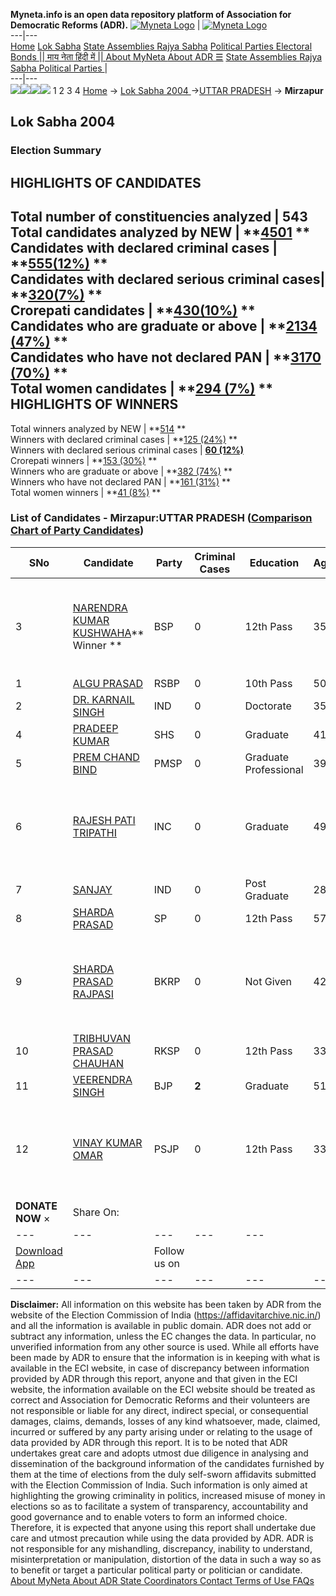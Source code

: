 **Myneta.info is an open data repository platform of Association for Democratic Reforms (ADR).**
[![Myneta Logo](https://www.myneta.info/lib/img/myneta-logo.png)](https://www.myneta.info/) | [![Myneta Logo](https://www.myneta.info/lib/img/adr-logo.png)](https://adrindia.org)  
---|---  
[Home](https://www.myneta.info/) [Lok Sabha](https://www.myneta.info/#ls "Lok Sabha") [ State Assemblies ](https://www.myneta.info/#sa "State Assemblies") [Rajya Sabha](https://www.myneta.info/#rs "Rajya Sabha") [Political Parties ](https://www.myneta.info/party "Political Parties") [ Electoral Bonds ](https://www.myneta.info/electoral_bonds "Electoral Bonds") [ || माय नेता हिंदी में || ](https://translate.google.co.in/translate?prev=hp&hl=en&js=y&u=www.myneta.info&sl=en&tl=hi&history_state0=) [ About MyNeta ](https://adrindia.org/content/about-myneta) [ About ADR ](https://adrindia.org/about-adr/who-we-are) [☰](javascript:void\(0\))
[ State Assemblies ](https://www.myneta.info/#sa "State Assemblies") [ Rajya Sabha ](https://www.myneta.info/#rs "Rajya Sabha") [ Political Parties ](https://www.myneta.info/party "Political Parties")
|   
---|---  
![](https://www.myneta.info/lib/img/banner/banner-1.png)![](https://www.myneta.info/lib/img/banner/banner-2.png)![](https://www.myneta.info/lib/img/banner/banner-3.png)![](https://www.myneta.info/lib/img/banner/banner-4.png)
1  2  3  4 
[Home](https://www.myneta.info/) → [Lok Sabha 2004 ](https://www.myneta.info/loksabha2004/)→[UTTAR PRADESH](https://www.myneta.info/loksabha2004/index.php?action=show_constituencies&state_id=24) → **Mirzapur**
### 
## Lok Sabha 2004 
###  Election Summary 
HIGHLIGHTS OF CANDIDATES  
---  
Total number of constituencies analyzed |  543   
Total candidates analyzed by NEW | **[4501](https://www.myneta.info/loksabha2004/index.php?action=summary&subAction=candidates_analyzed&sort=candidate#summary) **  
Candidates with declared criminal cases | **[555(12%)](https://www.myneta.info/loksabha2004/index.php?action=summary&subAction=crime&sort=candidate#summary) **  
Candidates with declared serious criminal cases| **[320(7%)](https://www.myneta.info/loksabha2004/index.php?action=summary&subAction=serious_crime&sort=candidate#summary) **  
Crorepati candidates | **[430(10%)](https://www.myneta.info/loksabha2004/index.php?action=summary&subAction=crorepati&sort=candidate#summary) **  
Candidates who are graduate or above | **[2134 (47%)](https://www.myneta.info/loksabha2004/index.php?action=summary&subAction=education&sort=candidate#summary) **  
Candidates who have not declared PAN | **[3170 (70%)](https://www.myneta.info/loksabha2004/index.php?action=summary&subAction=without_pan&sort=candidate#summary) **  
Total women candidates | **[294 (7%)](https://www.myneta.info/loksabha2004/index.php?action=summary&subAction=women_candidate&sort=candidate#summary) **  
HIGHLIGHTS OF WINNERS  
---  
Total winners analyzed by NEW | **[514](https://www.myneta.info/loksabha2004/index.php?action=summary&subAction=winner_analyzed&sort=candidate#summary) **  
Winners with declared criminal cases | **[125 (24%)](https://www.myneta.info/loksabha2004/index.php?action=summary&subAction=winner_crime&sort=candidate#summary) **  
Winners with declared serious criminal cases | **[60 (12%)](https://www.myneta.info/loksabha2004/index.php?action=summary&subAction=winner_serious_crime&sort=candidate#summary)**  
Crorepati winners | **[153 (30%)](https://www.myneta.info/loksabha2004/index.php?action=summary&subAction=winner_crorepati&sort=candidate#summary) **  
Winners who are graduate or above | **[382 (74%)](https://www.myneta.info/loksabha2004/index.php?action=summary&subAction=winner_education&sort=candidate#summary) **  
Winners who have not declared PAN | **[161 (31%)](https://www.myneta.info/loksabha2004/index.php?action=summary&subAction=winner_without_pan&sort=candidate#summary) **  
Total women winners | **[41 (8%)](https://www.myneta.info/loksabha2004/index.php?action=summary&subAction=winner_women&sort=candidate#summary) **  
### List of Candidates - Mirzapur:UTTAR PRADESH ([Comparison Chart of Party Candidates](https://www.myneta.info/loksabha2004/comparisonchart.php?constituency_id=466))
SNo | Candidate| Party| Criminal Cases| Education| Age| Total Assets| Liabilities  
---|---|---|---|---|---|---|---  
3  | [NARENDRA KUMAR KUSHWAHA](https://www.myneta.info/loksabha2004/candidate.php?candidate_id=4692)** Winner ** | BSP | 0 | 12th Pass| 35 | ![](https://myneta.info/image_v2.php?myneta_folder=loksabha2004&candidate_id=4692&col=ta) | ![](https://myneta.info/image_v2.php?myneta_folder=loksabha2004&candidate_id=4692&col=lia)  
1  | [ALGU PRASAD](https://www.myneta.info/loksabha2004/candidate.php?candidate_id=4703) | RSBP | 0 | 10th Pass| 50 | Rs 60,000 ~ 60 Thou+ | Rs 0 ~   
2  | [DR. KARNAIL SINGH](https://www.myneta.info/loksabha2004/candidate.php?candidate_id=4700) | IND | 0 | Doctorate| 35 | Rs 25,000 ~ 25 Thou+ | Rs 0 ~   
4  | [PRADEEP KUMAR](https://www.myneta.info/loksabha2004/candidate.php?candidate_id=4704) | SHS | 0 | Graduate| 41 | Rs 6,88,000 ~ 6 Lacs+ | Rs 0 ~   
5  | [PREM CHAND BIND](https://www.myneta.info/loksabha2004/candidate.php?candidate_id=4696) | PMSP | 0 | Graduate Professional| 39 | Nil | Rs 9,000 ~ 9 Thou+  
6  | [RAJESH PATI TRIPATHI](https://www.myneta.info/loksabha2004/candidate.php?candidate_id=4695) | INC | 0 | Graduate| 49 | ![](https://myneta.info/image_v2.php?myneta_folder=loksabha2004&candidate_id=4695&col=ta) | ![](https://myneta.info/image_v2.php?myneta_folder=loksabha2004&candidate_id=4695&col=lia)  
7  | [SANJAY](https://www.myneta.info/loksabha2004/candidate.php?candidate_id=4698) | IND | 0 | Post Graduate| 28 | Rs 1,60,000 ~ 1 Lacs+ | Rs 0 ~   
8  | [SHARDA PRASAD](https://www.myneta.info/loksabha2004/candidate.php?candidate_id=4694) | SP | 0 | 12th Pass| 57 | Rs 6,16,905 ~ 6 Lacs+ | Rs 22,000 ~ 22 Thou+  
9  | [SHARDA PRASAD RAJPASI](https://www.myneta.info/loksabha2004/candidate.php?candidate_id=4702) | BKRP | 0 | Not Given| 42 | ![](https://myneta.info/image_v2.php?myneta_folder=loksabha2004&candidate_id=4702&col=ta) | ![](https://myneta.info/image_v2.php?myneta_folder=loksabha2004&candidate_id=4702&col=lia)  
10  | [TRIBHUVAN PRASAD CHAUHAN](https://www.myneta.info/loksabha2004/candidate.php?candidate_id=4699) | RKSP | 0 | 12th Pass| 33 | Rs 15,000 ~ 15 Thou+ | Rs 0 ~   
11  | [VEERENDRA SINGH](https://www.myneta.info/loksabha2004/candidate.php?candidate_id=4693) | BJP | **2** | Graduate| 51 | Rs 69,92,442 ~ 69 Lacs+ | Rs 13,00,785 ~ 13 Lacs+  
12  | [VINAY KUMAR OMAR](https://www.myneta.info/loksabha2004/candidate.php?candidate_id=4701) | PSJP | 0 | 12th Pass| 33 | ![](https://myneta.info/image_v2.php?myneta_folder=loksabha2004&candidate_id=4701&col=ta) | ![](https://myneta.info/image_v2.php?myneta_folder=loksabha2004&candidate_id=4701&col=lia)  
|  **DONATE NOW** × |  Share On:  | [](https://api.whatsapp.com/send?text=https%3A%2F%2Fmyneta.info%2Fpunjab2022%2Findex.php%3Faction%3Dshow_constituencies%26state_id%3D19) | [](https://www.facebook.com/sharer/sharer.php?u=https%3A%2F%2Fmyneta.info%2Fpunjab2022%2Findex.php%3Faction%3Dshow_constituencies%26state_id%3D19) | [](https://twitter.com/share?url=https%3A%2F%2Fmyneta.info%2Fpunjab2022%2Findex.php%3Faction%3Dshow_constituencies%26state_id%3D19)  
---|---|---|---|---  
| [ Download App ](https://play.google.com/store/apps/details?id=com.webrosoft.myneta1&pcampaignid=pcampaignidMKT-Other-global-all-co-prtnr-py-PartBadge-Mar2515-1) | [](https://play.google.com/store/apps/details?id=com.webrosoft.myneta1&pcampaignid=pcampaignidMKT-Other-global-all-co-prtnr-py-PartBadge-Mar2515-1) |  Follow us on  | [](https://www.facebook.com/adrindia.org/) | [](https://twitter.com/adrspeaks) | [](https://groups.google.com/g/national-election-watch?hl=en&pli=1) | [](https://www.instagram.com/adrspeaks/) | [](https://www.youtube.com/user/adrspeaks) | [](https://sharechat.com/profile/adrspeaks)  
---|---|---|---|---|---|---|---|---  
**Disclaimer:** All information on this website has been taken by ADR from the website of the Election Commission of India (https://affidavitarchive.nic.in/) and all the information is available in public domain. ADR does not add or subtract any information, unless the EC changes the data. In particular, no unverified information from any other source is used. While all efforts have been made by ADR to ensure that the information is in keeping with what is available in the ECI website, in case of discrepancy between information provided by ADR through this report, anyone and that given in the ECI website, the information available on the ECI website should be treated as correct and Association for Democratic Reforms and their volunteers are not responsible or liable for any direct, indirect special, or consequential damages, claims, demands, losses of any kind whatsoever, made, claimed, incurred or suffered by any party arising under or relating to the usage of data provided by ADR through this report. It is to be noted that ADR undertakes great care and adopts utmost due diligence in analysing and dissemination of the background information of the candidates furnished by them at the time of elections from the duly self-sworn affidavits submitted with the Election Commission of India. Such information is only aimed at highlighting the growing criminality in politics, increased misuse of money in elections so as to facilitate a system of transparency, accountability and good governance and to enable voters to form an informed choice. Therefore, it is expected that anyone using this report shall undertake due care and utmost precaution while using the data provided by ADR. ADR is not responsible for any mishandling, discrepancy, inability to understand, misinterpretation or manipulation, distortion of the data in such a way so as to benefit or target a particular political party or politician or candidate. 
[ About MyNeta ](https://adrindia.org/content/about-myneta) [ About ADR ](https://adrindia.org/about-adr/who-we-are) [ State Coordinators ](https://adrindia.org/about-adr/state-coordinators) [ Contact ](https://adrindia.org/contact-us) [ Terms of Use ](https://adrindia.org/content/adr-terms-use) [ FAQs ](https://adrindia.org/content/faqs)
